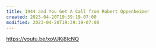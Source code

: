 ```yaml
---
title: 1944 and You Get A Call from Robert Oppenheimer
created: 2023-04-20T19:39:19-07:00
modified: 2023-04-20T19:39:19-07:00
---
```


https://youtu.be/xoVJKj8lcNQ
